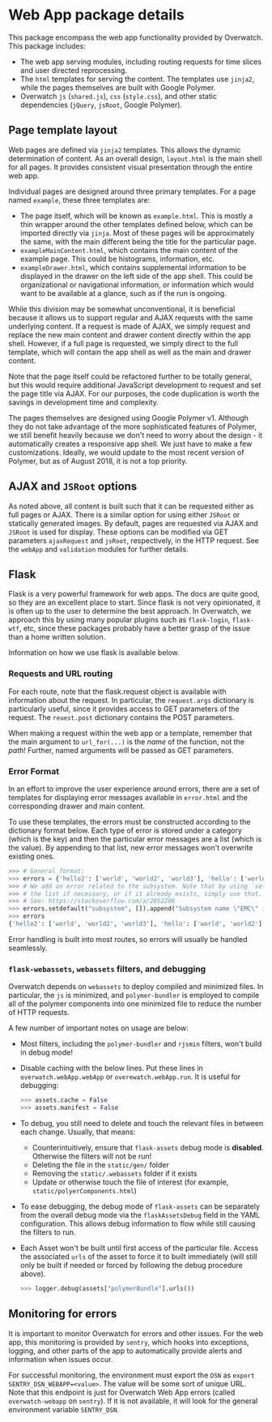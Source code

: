 # Web App package details

This package encompass the web app functionality provided by Overwatch. This package includes:

- The web app serving modules, including routing requests for time slices and user directed reprocessing.
- The `html` templates for serving the content. The templates use `jinja2`, while the pages themselves are
  built with Google Polymer.
- Overwatch `js` (`shared.js`), `css` (`style.css`), and other static dependencies (`jQuery`, `jsRoot`,
  Google Polymer).

## Page template layout

Web pages are defined via `jinja2` templates. This allows the dynamic determination of content. As an overall
design, `layout.html` is the main shell for all pages. It provides consistent visual presentation through the
entire web app.

Individual pages are designed around three primary templates. For a page named `example`, these three
templates are:

- The page itself, which will be known as `example.html`. This is mostly a thin wrapper around the other
  templates defined below, which can be imported directly via `jinja`. Most of these pages will be approximately
  the same, with the main different being the title for the particular page.
- `exampleMainContent.html`, which contains the main content of the example page. This could be histograms,
  information, etc.
- `exampleDrawer.html`, which contains supplemental information to be displayed in the drawer on the left side of the
  app shell. This could be organizational or navigational information, or information which would want to be
  available at a glance, such as if the run is ongoing.

While this division may be somewhat unconventional, it is beneficial because it allows us to support regular
and AJAX requests with the same underlying content. If a request is made of AJAX, we simply request and
replace the new main content and drawer content directly within the app shell. However, if a full page is
requested, we simply direct to the full template, which will contain the app shell as well as the main and
drawer content.

Note that the page itself could be refactored further to be totally general, but this would require additional
JavaScript development to request and set the page title via AJAX. For our purposes, the code duplication is
worth the savings in development time and complexity.

The pages themselves are designed using Google Polymer v1. Although they do not take advantage of the more
sophisticated features of Polymer, we still benefit heavily because we don't need to worry about the design -
it automatically creates a responsive app shell. We just have to make a few customizations. Ideally, we would
update to the most recent version of Polymer, but as of August 2018, it is not a top priority.

## AJAX and `JSRoot` options

As noted above, all content is built such that it can be requested either as full pages or AJAX. There is a
similar option for using either `JSRoot` or statically generated images. By default, pages are requested via
AJAX and `JSRoot` is used for display. These options can be modified via GET parameters `ajaxRequest` and
`jsRoot`, respectively, in the HTTP request. See the `webApp` and `validation` modules for further details.

## Flask

Flask is a very powerful framework for web apps. The docs are quite good, so they are an excellent place to
start. Since flask is not very opinionated, it is often up to the user to determine the best approach. In
Overwatch, we approach this by using many popular plugins such as `flask-login`, `flask-wtf`, etc, since these
packages probably have a better grasp of the issue than a home written solution.

Information on how we use flask is available below.

### Requests and URL routing

For each route, note that the flask.request object is available with information about the request. In
particular, the `request.args` dictionary is particularly useful, since it provides access to GET parameters
of the request. The `reuest.post` dictionary contains the POST parameters.

When making a request within the web app or a template, remember that the main argument to `url_for(...)` is
the _name_ of the function, not the _path_! Further, named arguments will be passed as GET parameters.

### Error Format

In an effort to improve the user experience around errors, there are a set of templates for displaying error
messages available in `error.html` and the corresponding drawer and main content.

To use these templates, the errors must be constructed according to the dictionary format below. Each type of
error is stored under a category (which is the key) and then the particular error messages are a list (which
is the value). By appending to that list, new error messages won't overwrite existing ones.

```python
>>> # General format:
>>> errors = {'hello2': ['world', 'world2', 'world3'], 'hello': ['world', 'world2']}
>>> # We add an error related to the subsystem. Note that by using `setdefault()`, we can created
>>> # the list if necessary, or if it already exists, simply use that.
>>> # See: https://stackoverflow.com/a/2052206
>>> errors.setdefault("subsystem", []).append("Subsystem name \"EMC\" is not available!")
>>> errors
{'hello2': ['world', 'world2', 'world3'], 'hello': ['world', 'world2'], 'subsystem': ['Subsystem name "EMC" is not available!']}
```

Error handling is built into most routes, so errors will usually be handled seamlessly.

### `flask-webassets`, `webassets` filters, and debugging

Overwatch depends on `webassets` to deploy compiled and minimized files. In particular, the `js` is minimized,
and `polymer-bundler` is employed to compile all of the polymer components into one minimized file to reduce
the number of HTTP requests.

A few number of important notes on usage are below:

- Most filters, including the `polymer-bundler` and `rjsmin` filters, won't build in debug mode!
- Disable caching with the below lines. Put these lines in `overwatch.webApp.webApp` or `overewatch.webApp.run`.
  It is useful for debugging:

    ```python
    >>> assets.cache = False
    >>> assets.manifest = False
    ```

- To debug, you still need to delete and touch the relevant files in between each change. Usually, that means:
    - Counterintuitively, ensure that `flask-assets` debug mode is **disabled**. Otherwise the filters will
      not be run!
    - Deleting the file in the `static/gen/` folder
    - Removing the `static/.webassets` folder if it exists
    - Update or otherwise touch the file of interest (for example, `static/polyerComponents.html`)
- To ease debugging, the debug mode of `flask-assets` can be separately from the overall debug mode via
  the `flaskAssetsDebug` field in the YAML configuration. This allows debug information to flow while still
  causing the filters to run.
- Each Asset won't be built until first access of the particular file. Access the associated `urls` of the
  asset to force it to built immediately (will still only be built if needed or forced by following the
  debug procedure above).

    ```python
    >>> logger.debug(assets["polymerBundle"].urls())
    ```

## Monitoring for errors

It is important to monitor Overwatch for errors and other issues. For the web app, this monitoring is provided
by `sentry`, which hooks into exceptions, logging, and other parts of the app to automatically provide alerts
and information when issues occur.

For successful monitoring, the environment must export the `DSN` as `export SENTRY_DSN_WEBAPP=<value>`. The
value will be some sort of unique URL. Note that this endpoint is just for Overwatch Web App errors (called
`overwatch-webapp` on `sentry`). If it is not available, it will look for the general environment variable
`SENTRY_DSN`.

